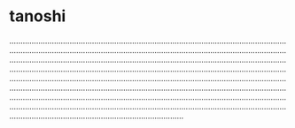 # tanoshi
..............................................................................................................................................................................................................................................................................................................................................................................................................................................................................................................................................................................................................................................................................................................................................................................................................................................................................................................................................................................................................................................................................................................
